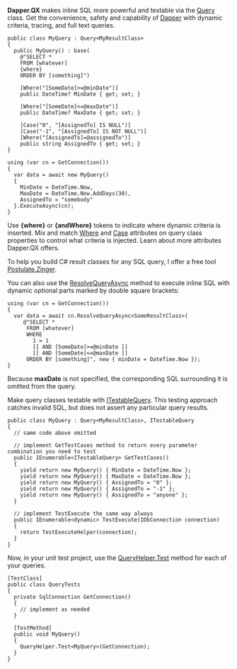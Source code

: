 **Dapper.QX** makes inline SQL more powerful and testable via the [Query](https://github.com/adamosoftware/Dapper.QX/blob/master/Dapper.QX/Query_base.cs) class. Get the convenience, safety and capability of [Dapper](https://github.com/StackExchange/Dapper) with dynamic criteria, tracing, and full text queries.

```
public class MyQuery : Query<MyResultClass>
{
  public MyQuery() : base(
    @"SELECT * 
    FROM [whatever]
    {where}
    ORDER BY [something]")
    
    [Where("[SomeDate]>=@minDate")]
    public DateTime? MinDate { get; set; }
    
    [Where("[SomeDate]<=@maxDate")]
    public DateTime? MaxDate { get; set; }
    
    [Case("0", "[AssignedTo] IS NULL")]
    [Case("-1", "[AssignedTo] IS NOT NULL")]
    [Where("[AssignedTo]=@assignedTo")]
    public string AssignedTo { get; set; }
}

using (var cn = GetConnection())
{
  var data = await new MyQuery() 
  {
    MinDate = DateTime.Now, 
    MaxDate = DateTime.Now.AddDays(30),
    AssignedTo = "somebody"
  }.ExecuteAsync(cn);
}
```
Use **{where}** or **{andWhere}** tokens to indicate where dynamic criteria is inserted. Mix and match [Where](https://github.com/adamosoftware/Dapper.QX/blob/master/Dapper.QX/Attributes/Where.cs) and [Case](https://github.com/adamosoftware/Dapper.QX/blob/master/Dapper.QX/Attributes/Case.cs) attributes on query class properties to control what criteria is injected. Learn about more attributes Dapper.QX offers.

To help you build C# result classes for any SQL query, I offer a free tool [Postulate.Zinger](https://github.com/adamosoftware/Postulate.Zinger).

You can also use the [ResolveQueryAsync](https://github.com/adamosoftware/Dapper.QX/blob/master/Dapper.QX/QueryHelper_ext.cs#L9) method to execute inline SQL with dynamic optional parts marked by double square brackets:

```
using (var cn = GetConnection())
{
  var data = await cn.ResolveQueryAsync<SomeResultClass>(
     @"SELECT * 
      FROM [whatever]
      WHERE
        1 = 1
        [[ AND [SomeDate]>=@minDate ]]
        [[ AND [SomeDate]<=@maxDate ]]
      ORDER BY [something]", new { minDate = DateTime.Now });
}
```
Because **maxDate** is not specified, the corresponding SQL surrounding it is omitted from the query.

Make query classes testable with [ITestableQuery](https://github.com/adamosoftware/Dapper.QX/blob/master/Dapper.QX/Interfaces/ITestableQuery.cs). This testing approach catches invalid SQL, but does not assert any particular query results.
```
public class MyQuery : Query<MyResultClass>, ITestableQuery
{
  // same code above omitted
  
  // implement GetTestCases method to return every parameter combination you need to test
  public IEnumerable<ITestableQuery> GetTestCases()
  {
    yield return new MyQuery() { MinDate = DateTime.Now };
    yield return new MyQuery() { MaxDate = DateTime.Now };
    yield return new MyQuery() { AssignedTo = "0" };
    yield return new MyQuery() { AssignedTo = "-1" };
    yield return new MyQuery() { AssignedTo = "anyone" };
  }
  
  // implement TestExecute the same way always
  public IEnumerable<dynamic> TestExecute(IDbConnection connection)
  {
    return TestExecuteHelper(connection);
  }
}
```
Now, in your unit test project, use the [QueryHelper.Test](https://github.com/adamosoftware/Dapper.QX/blob/master/Dapper.QX/QueryHelper_ext.cs#L16) method for each of your queries.
```
[TestClass]
public class QueryTests
{
  private SqlConnection GetConnection()
  {
    // implement as needed 
  }

  [TestMethod]
  public void MyQuery()
  {
    QueryHelper.Test<MyQuery>(GetConnection);
  }
}
```
